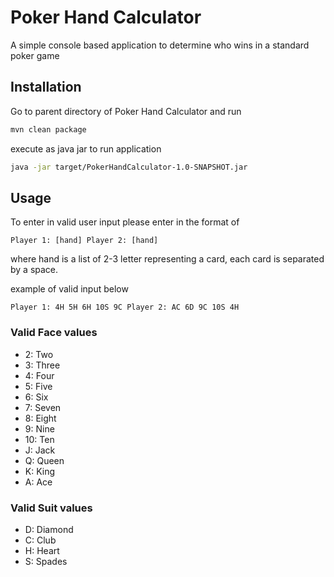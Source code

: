# Poker Hand Calculator

A simple console based application to determine who wins in a standard poker game 

## Installation

Go to parent directory of Poker Hand Calculator
 and run
```bash
mvn clean package
```

execute as java jar to run application 
```bash
java -jar target/PokerHandCalculator-1.0-SNAPSHOT.jar
```
## Usage

To enter in valid user input please enter in the format of 


```
Player 1: [hand] Player 2: [hand]
```
where hand is a list of 2-3 letter representing a card, each
card is separated by a space.

example of valid input below 
```
Player 1: 4H 5H 6H 10S 9C Player 2: AC 6D 9C 10S 4H
```

### Valid Face values 
 - 2: Two
 - 3: Three
 - 4: Four
 - 5: Five
 - 6: Six
 - 7: Seven
 - 8: Eight
 - 9: Nine
 - 10: Ten
 - J: Jack
 - Q: Queen 
 - K: King
 - A: Ace

### Valid Suit values
-  D: Diamond
-  C: Club
-  H: Heart
-  S: Spades


